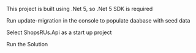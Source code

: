 This project is built using .Net 5, so .Net 5 SDK is required

Run update-migration in the console to populate daabase with seed data

Select ShopsRUs.Api as a start up project

Run the Solution 
 

